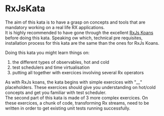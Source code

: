 # RxJsKata

The aim of this kata is to have a grasp on concepts and tools that are mandatory working on a real life RX applications.  
It is highly recommended to have gone through the excellent [RxJs Koans](https://github.com/Reactive-Extensions/RxJSKoans/) before doing this kata. Speaking ow which, technical pre requisites, installation process for this kata are the same than the ones for RxJs Koans.  

Doing this kata you might learn things on:

1. the different types of observables, hot and cold
2. test schedulers and time virtualisation
3. putting all together with exercices involving several Rx operators

As with RxJs koans, the kata begins with simple exercices with "__" placeholders. These exercices should give you understanding on hot/cold concepts and get you familiar with test scheduler.  
The second part of this kata is made of 3 more complex exercices. On these exercices, a chunk of code, transforming Rx streams, need to be written in order to get existing unit tests running successfully. 



